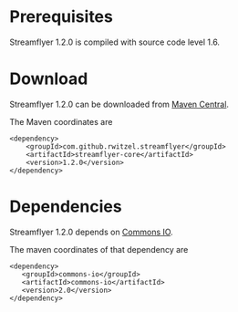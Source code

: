 # Prerequisites #

Streamflyer 1.2.0 is compiled with source code level 1.6.



# Download #

Streamflyer 1.2.0 can be downloaded from [Maven Central](http://search.maven.org/#artifactdetails|com.github.rwitzel.streamflyer|streamflyer-core|1.2.0|jar).

The Maven coordinates are
```
<dependency>
    <groupId>com.github.rwitzel.streamflyer</groupId>
    <artifactId>streamflyer-core</artifactId>
    <version>1.2.0</version>
</dependency>
```




# Dependencies #

Streamflyer 1.2.0 depends on [Commons IO](http://commons.apache.org/io/).

The maven coordinates of that dependency are

```
<dependency>
   <groupId>commons-io</groupId>
   <artifactId>commons-io</artifactId>
   <version>2.0</version>
</dependency>
```